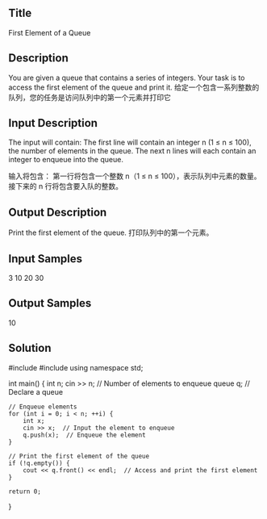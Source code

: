 ## Title
First Element of a Queue

## Description
You are given a queue that contains a series of integers. Your task is to access the first element of the queue and print it.
给定一个包含一系列整数的队列，您的任务是访问队列中的第一个元素并打印它

## Input Description
The input will contain:
The first line will contain an integer n (1 ≤ n ≤ 100), the number of elements in the queue.
The next n lines will each contain an integer to enqueue into the queue.

输入将包含：
第一行将包含一个整数 n（1 ≤ n ≤ 100），表示队列中元素的数量。
接下来的 n 行将包含要入队的整数。

## Output Description
Print the first element of the queue.
打印队列中的第一个元素。

## Input Samples
3
10
20
30


## Output Samples
10


## Solution
#include <iostream>
#include <queue>
using namespace std;

int main() {
    int n;
    cin >> n;  // Number of elements to enqueue
    queue<int> q;  // Declare a queue

    // Enqueue elements
    for (int i = 0; i < n; ++i) {
        int x;
        cin >> x;  // Input the element to enqueue
        q.push(x);  // Enqueue the element
    }

    // Print the first element of the queue
    if (!q.empty()) {
        cout << q.front() << endl;  // Access and print the first element
    }

    return 0;
}


